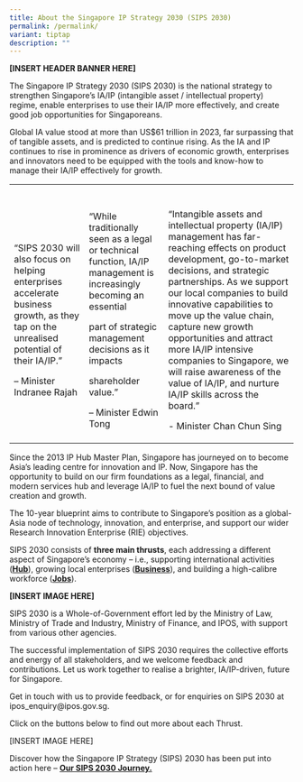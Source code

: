 ```yaml
---
title: About the Singapore IP Strategy 2030 (SIPS 2030)
permalink: /permalink/
variant: tiptap
description: ""
---
```

<p><strong>[INSERT HEADER BANNER HERE]</strong>
</p>
<p>The Singapore IP Strategy 2030 (SIPS 2030) is the national strategy to
strengthen Singapore’s IA/IP (intangible asset / intellectual property)
regime, enable enterprises to use their IA/IP more effectively, and create
good job opportunities for Singaporeans.</p>
<p>Global IA value stood at more than US$61 trillion in 2023, far surpassing
that of tangible assets, and is predicted to continue rising. As the IA
and IP continues to rise in prominence as drivers of economic growth, enterprises
and innovators need to be equipped with the tools and know-how to manage
their IA/IP effectively for growth.</p>
<table>
<tbody>
<tr>
<th rowspan="1" colspan="1">
<p></p>
</th>
<th rowspan="1" colspan="1">
<p></p>
</th>
<th rowspan="1" colspan="1">
<p></p>
</th>
</tr>
<tr>
<td rowspan="1" colspan="1">
<p>“SIPS 2030 will also focus on helping enterprises accelerate business
growth, as they tap on the unrealised potential of their IA/IP.”</p>
<p>– Minister Indranee Rajah</p>
</td>
<td rowspan="1" colspan="1">
<p>“While traditionally seen as a legal or technical function, IA/IP management
is increasingly becoming an essential</p>
<p>part of strategic management decisions as it impacts</p>
<p>shareholder value.”</p>
<p>– Minister Edwin Tong</p>
</td>
<td rowspan="1" colspan="1">
<p>“Intangible assets and intellectual property (IA/IP) management has far-reaching
effects on product development, go-to-market decisions, and strategic partnerships.
As we support our local companies to build innovative capabilities to move
up the value chain, capture new growth opportunities and attract more IA/IP
intensive companies to Singapore, we will raise awareness of the value
of IA/IP, and nurture IA/IP skills across the board.”</p>
<p>- Minister Chan Chun Sing</p>
</td>
</tr>
</tbody>
</table>
<p>Since the 2013 IP Hub Master Plan, Singapore has journeyed on to become
Asia’s leading centre for innovation and IP. Now, Singapore has the opportunity
to build on our firm foundations as a legal, financial, and modern services
hub and leverage IA/IP to fuel the next bound of value creation and growth.</p>
<p>The 10-year blueprint aims to contribute to Singapore’s position as a
global-Asia node of technology, innovation, and enterprise, and support
our wider Research Innovation Enterprise (RIE) objectives.</p>
<p>SIPS 2030 consists of <strong>three main thrusts</strong>, each addressing
a different aspect of Singapore’s economy – i.e., supporting international
activities (<strong><u>Hub</u></strong>), growing local enterprises (<strong><u>Business</u></strong>),
and building a high-calibre workforce (<strong><u>Jobs</u></strong>).</p>
<p><strong>[INSERT IMAGE HERE]</strong>
</p>
<p>SIPS 2030 is a Whole-of-Government effort led by the Ministry of Law,
Ministry of Trade and Industry, Ministry of Finance, and IPOS, with support
from various other agencies.</p>
<p>The successful implementation of SIPS 2030 requires the collective efforts
and energy of all stakeholders, and we welcome feedback and contributions.
Let us work together to realise a brighter, IA/IP-driven, future for Singapore.</p>
<p>Get in touch with us to provide feedback, or for enquiries on SIPS 2030
at <a rel="noopener noreferrer nofollow" target="_blank">ipos_enquiry@ipos.gov.sg</a>.</p>
<p>Click on the buttons below to find out more about each Thrust.</p>
<p>[INSERT IMAGE HERE]</p>
<p>Discover how the Singapore IP Strategy (SIPS) 2030 has been put into action
here – <strong><u>Our SIPS 2030 Journey.</u></strong>
</p>